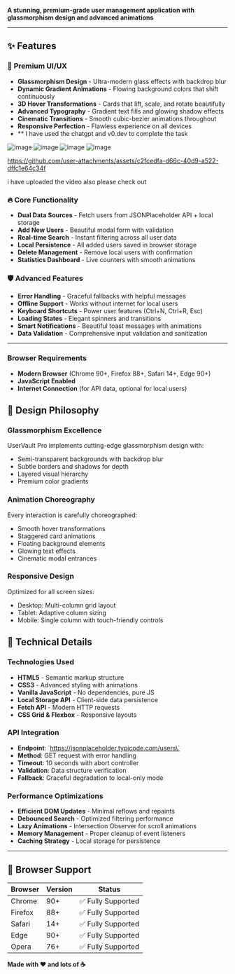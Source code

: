 **A stunning, premium-grade user management application with glassmorphism design and advanced animations**

---



## ✨ Features

### 🎨 **Premium UI/UX**
- **Glassmorphism Design** - Ultra-modern glass effects with backdrop blur
- **Dynamic Gradient Animations** - Flowing background colors that shift continuously
- **3D Hover Transformations** - Cards that lift, scale, and rotate beautifully
- **Advanced Typography** - Gradient text fills and glowing shadow effects
- **Cinematic Transitions** - Smooth cubic-bezier animations throughout
- **Responsive Perfection** - Flawless experience on all devices
- ** I have used the chatgpt and v0.dev to complete the task

![image](https://github.com/user-attachments/assets/14051446-0a9e-4617-8719-ce918255fba9)
![image](https://github.com/user-attachments/assets/6f70ca8d-f9fd-451a-8898-b2d182eda499)
![image](https://github.com/user-attachments/assets/48d30b67-2a78-4971-bb5c-1635f8a1b011)
![image](https://github.com/user-attachments/assets/0013177c-2638-4c85-a2b4-97252f969e57)


https://github.com/user-attachments/assets/c2fcedfa-d66c-40d9-a522-dffc1e64c34f

i have uploaded the video also please check out


### 🔥 **Core Functionality**
- **Dual Data Sources** - Fetch users from JSONPlaceholder API + local storage
- **Add New Users** - Beautiful modal form with validation
- **Real-time Search** - Instant filtering across all user data
- **Local Persistence** - All added users saved in browser storage
- **Delete Management** - Remove local users with confirmation
- **Statistics Dashboard** - Live counters with smooth animations

### 🛡️ **Advanced Features**
- **Error Handling** - Graceful fallbacks with helpful messages
- **Offline Support** - Works without internet for local users
- **Keyboard Shortcuts** - Power user features (Ctrl+N, Ctrl+R, Esc)
- **Loading States** - Elegant spinners and transitions
- **Smart Notifications** - Beautiful toast messages with animations
- **Data Validation** - Comprehensive input validation and sanitization

---

### Browser Requirements

- **Modern Browser** (Chrome 90+, Firefox 88+, Safari 14+, Edge 90+)
- **JavaScript Enabled**
- **Internet Connection** (for API data, optional for local users)


## 🎨 Design Philosophy

### **Glassmorphism Excellence**
UserVault Pro implements cutting-edge glassmorphism design with:
- Semi-transparent backgrounds with backdrop blur
- Subtle borders and shadows for depth
- Layered visual hierarchy
- Premium color gradients

### **Animation Choreography**
Every interaction is carefully choreographed:
- Smooth hover transformations
- Staggered card animations
- Floating background elements
- Glowing text effects
- Cinematic modal entrances

### **Responsive Design**
Optimized for all screen sizes:
- Desktop: Multi-column grid layout
- Tablet: Adaptive column sizing
- Mobile: Single column with touch-friendly controls

## 🔧 Technical Details

### **Technologies Used**
- **HTML5** - Semantic markup structure
- **CSS3** - Advanced styling with animations
- **Vanilla JavaScript** - No dependencies, pure JS
- **Local Storage API** - Client-side data persistence
- **Fetch API** - Modern HTTP requests
- **CSS Grid & Flexbox** - Responsive layouts

### **API Integration**
- **Endpoint**: \`https://jsonplaceholder.typicode.com/users\`
- **Method**: GET request with error handling
- **Timeout**: 10 seconds with abort controller
- **Validation**: Data structure verification
- **Fallback**: Graceful degradation to local-only mode

### **Performance Optimizations**
- **Efficient DOM Updates** - Minimal reflows and repaints
- **Debounced Search** - Optimized filtering performance
- **Lazy Animations** - Intersection Observer for scroll animations
- **Memory Management** - Proper cleanup of event listeners
- **Caching Strategy** - Local storage for persistence

---

## 🎯 Browser Support

| Browser | Version | Status |
|---------|---------|--------|
| Chrome | 90+ | ✅ Fully Supported |
| Firefox | 88+ | ✅ Fully Supported |
| Safari | 14+ | ✅ Fully Supported |
| Edge | 90+ | ✅ Fully Supported |
| Opera | 76+ | ✅ Fully Supported |



**Made with ❤️ and lots of ☕**
